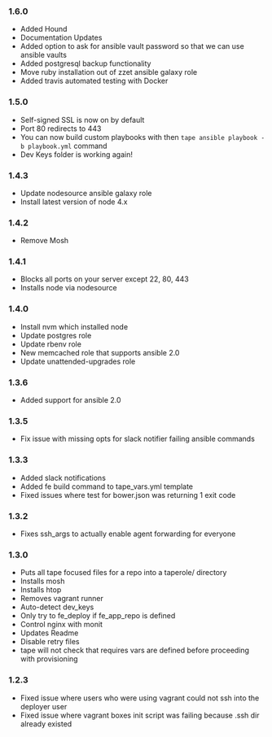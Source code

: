 ### 1.6.0
* Added Hound
* Documentation Updates
* Added option to ask for ansible vault password so that we can use ansible vaults
* Added postgresql backup functionality
* Move ruby installation out of zzet ansible galaxy role
* Added travis automated testing with Docker

### 1.5.0
* Self-signed SSL is now on by default
* Port 80 redirects to 443
* You can now build custom playbooks with then `tape ansible playbook -b playbook.yml` command
* Dev Keys folder is working again!

### 1.4.3
* Update nodesource ansible galaxy role
* Install latest version of node 4.x

### 1.4.2
* Remove Mosh

### 1.4.1
* Blocks all ports on your server except 22, 80, 443
* Installs node via nodesource

### 1.4.0
* Install nvm which installed node
* Update postgres role
* Update rbenv role
* New memcached role that supports ansible 2.0
* Update unattended-upgrades role

### 1.3.6
* Added support for ansible 2.0

### 1.3.5
* Fix issue with missing opts for slack notifier failing ansible commands
### 1.3.3
* Added slack notifications
* Added fe build command to tape_vars.yml template
* Fixed issues where test for bower.json was returning 1 exit code

### 1.3.2
* Fixes ssh_args to actually enable agent forwarding for everyone

### 1.3.0
* Puts all tape focused files for a repo into a taperole/ directory
* Installs mosh
* Installs htop
* Removes vagrant runner
* Auto-detect dev_keys
* Only try to fe_deploy if fe_app_repo is defined
* Control nginx with monit
* Updates Readme
* Disable retry files
* tape will not check that requires vars are defined before proceeding with provisioning

### 1.2.3
* Fixed issue where users who were using vagrant could not ssh into the deployer user
* Fixed issue where vagrant boxes init script was failing because .ssh dir already existed 
